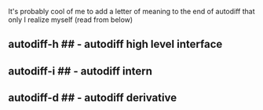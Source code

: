 It's probably cool of me to add a 
letter of meaning to the end of autodiff 
that only I realize myself (read from below)	
   
## autodiff-h ## - autodiff high level interface
## autodiff-i ## - autodiff intern
## autodiff-d ## - autodiff derivative 